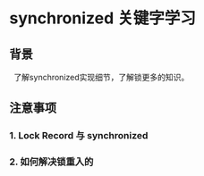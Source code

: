 # synchronized 关键字学习
## 背景
&nbsp;&nbsp;了解synchronized实现细节，了解锁更多的知识。






## 注意事项
### 1. Lock Record 与 synchronized


### 2. 如何解决锁重入的